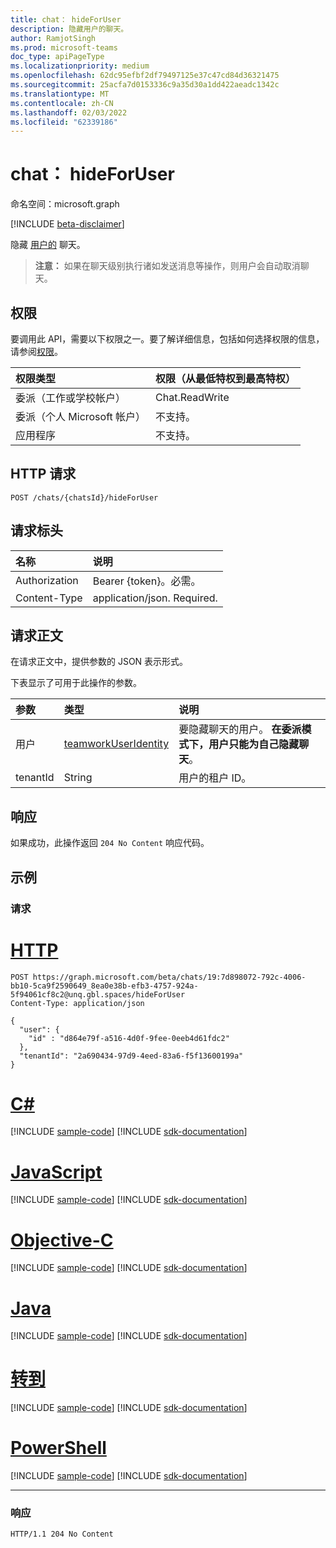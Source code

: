 ```yaml
---
title: chat： hideForUser
description: 隐藏用户的聊天。
author: RamjotSingh
ms.prod: microsoft-teams
doc_type: apiPageType
ms.localizationpriority: medium
ms.openlocfilehash: 62dc95efbf2df79497125e37c47cd84d36321475
ms.sourcegitcommit: 25acfa7d0153336c9a35d30a1dd422aeadc1342c
ms.translationtype: MT
ms.contentlocale: zh-CN
ms.lasthandoff: 02/03/2022
ms.locfileid: "62339186"
---
```

# <a name="chat-hideforuser"></a>chat： hideForUser
命名空间：microsoft.graph

[!INCLUDE [beta-disclaimer](../../includes/beta-disclaimer.md)]

隐藏 [用户的](../resources/chat.md) 聊天。

> **注意：** 如果在聊天级别执行诸如发送消息等操作，则用户会自动取消聊天。

## <a name="permissions"></a>权限
要调用此 API，需要以下权限之一。要了解详细信息，包括如何选择权限的信息，请参阅[权限](/graph/permissions-reference)。

|权限类型|权限（从最低特权到最高特权）|
|:---|:---|
|委派（工作或学校帐户）|Chat.ReadWrite|
|委派（个人 Microsoft 帐户） | 不支持。 |
|应用程序 | 不支持。 |

## <a name="http-request"></a>HTTP 请求

<!-- {
  "blockType": "ignored"
}
-->
``` http
POST /chats/{chatsId}/hideForUser
```

## <a name="request-headers"></a>请求标头
|名称|说明|
|:---|:---|
|Authorization|Bearer {token}。必需。|
|Content-Type|application/json. Required.|

## <a name="request-body"></a>请求正文
在请求正文中，提供参数的 JSON 表示形式。

下表显示了可用于此操作的参数。

|参数|类型|说明|
|:---|:---|:---|
|用户|[teamworkUserIdentity](../resources/teamworkuseridentity.md)|要隐藏聊天的用户。 **在委派模式下，用户只能为自己隐藏聊天**。|
|tenantId|String|用户的租户 ID。|

## <a name="response"></a>响应

如果成功，此操作返回 `204 No Content` 响应代码。

## <a name="examples"></a>示例

### <a name="request"></a>请求

# <a name="http"></a>[HTTP](#tab/http)
<!-- {
  "blockType": "request",
  "name": "chat_hideforuser"
}
-->
``` http
POST https://graph.microsoft.com/beta/chats/19:7d898072-792c-4006-bb10-5ca9f2590649_8ea0e38b-efb3-4757-924a-5f94061cf8c2@unq.gbl.spaces/hideForUser
Content-Type: application/json

{
  "user": {
    "id" : "d864e79f-a516-4d0f-9fee-0eeb4d61fdc2"
  },
  "tenantId": "2a690434-97d9-4eed-83a6-f5f13600199a"
}
```
# <a name="c"></a>[C#](#tab/csharp)
[!INCLUDE [sample-code](../includes/snippets/csharp/chat-hideforuser-csharp-snippets.md)]
[!INCLUDE [sdk-documentation](../includes/snippets/snippets-sdk-documentation-link.md)]

# <a name="javascript"></a>[JavaScript](#tab/javascript)
[!INCLUDE [sample-code](../includes/snippets/javascript/chat-hideforuser-javascript-snippets.md)]
[!INCLUDE [sdk-documentation](../includes/snippets/snippets-sdk-documentation-link.md)]

# <a name="objective-c"></a>[Objective-C](#tab/objc)
[!INCLUDE [sample-code](../includes/snippets/objc/chat-hideforuser-objc-snippets.md)]
[!INCLUDE [sdk-documentation](../includes/snippets/snippets-sdk-documentation-link.md)]

# <a name="java"></a>[Java](#tab/java)
[!INCLUDE [sample-code](../includes/snippets/java/chat-hideforuser-java-snippets.md)]
[!INCLUDE [sdk-documentation](../includes/snippets/snippets-sdk-documentation-link.md)]

# <a name="go"></a>[转到](#tab/go)
[!INCLUDE [sample-code](../includes/snippets/go/chat-hideforuser-go-snippets.md)]
[!INCLUDE [sdk-documentation](../includes/snippets/snippets-sdk-documentation-link.md)]

# <a name="powershell"></a>[PowerShell](#tab/powershell)
[!INCLUDE [sample-code](../includes/snippets/powershell/chat-hideforuser-powershell-snippets.md)]
[!INCLUDE [sdk-documentation](../includes/snippets/snippets-sdk-documentation-link.md)]

---



### <a name="response"></a>响应

<!-- {
  "blockType": "response",
  "truncated": true
}
-->
``` http
HTTP/1.1 204 No Content
```

